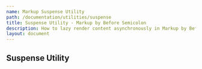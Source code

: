 ```yaml
---
name: Markup Suspense Utility
path: /documentation/utilities/suspense
title: Suspense Utility - Markup by Before Semicolon
description: How to lazy render content asynchronously in Markup by Before Semicolon
layout: document
---
```


## Suspense Utility
